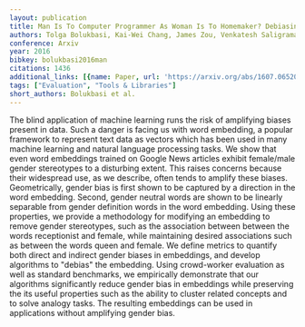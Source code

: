 ```yaml
---
layout: publication
title: Man Is To Computer Programmer As Woman Is To Homemaker? Debiasing Word Embeddings
authors: Tolga Bolukbasi, Kai-Wei Chang, James Zou, Venkatesh Saligrama, Adam Kalai
conference: Arxiv
year: 2016
bibkey: bolukbasi2016man
citations: 1436
additional_links: [{name: Paper, url: 'https://arxiv.org/abs/1607.06520'}]
tags: ["Evaluation", "Tools & Libraries"]
short_authors: Bolukbasi et al.
---
```

The blind application of machine learning runs the risk of amplifying biases
present in data. Such a danger is facing us with word embedding, a popular
framework to represent text data as vectors which has been used in many machine
learning and natural language processing tasks. We show that even word
embeddings trained on Google News articles exhibit female/male gender
stereotypes to a disturbing extent. This raises concerns because their
widespread use, as we describe, often tends to amplify these biases.
Geometrically, gender bias is first shown to be captured by a direction in the
word embedding. Second, gender neutral words are shown to be linearly separable
from gender definition words in the word embedding. Using these properties, we
provide a methodology for modifying an embedding to remove gender stereotypes,
such as the association between between the words receptionist and female,
while maintaining desired associations such as between the words queen and
female. We define metrics to quantify both direct and indirect gender biases in
embeddings, and develop algorithms to "debias" the embedding. Using
crowd-worker evaluation as well as standard benchmarks, we empirically
demonstrate that our algorithms significantly reduce gender bias in embeddings
while preserving the its useful properties such as the ability to cluster
related concepts and to solve analogy tasks. The resulting embeddings can be
used in applications without amplifying gender bias.